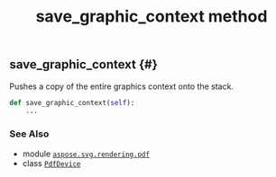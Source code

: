 ﻿---
title: save_graphic_context method
second_title: Aspose.SVG for Python via .NET API References
description: 
type: docs
weight: 190
url: /python-net/aspose.svg.rendering.pdf/pdfdevice/save_graphic_context/
is_root: false
---

## save_graphic_context {#}

Pushes a copy of the entire graphics context onto the stack.



```python
def save_graphic_context(self):
    ...
```





### See Also
* module [`aspose.svg.rendering.pdf`](../../)
* class [`PdfDevice`](/svg/python-net/aspose.svg.rendering.pdf/pdfdevice)

